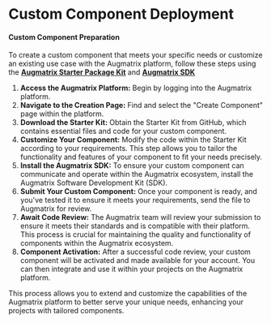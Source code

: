 # Custom Component Deployment

#### Custom Component Preparation&#x20;

To create a custom component that meets your specific needs or customize an existing use case with the Augmatrix platform, follow these steps using the [**Augmatrix Starter Package Kit**](https://github.com/Augmatrix-ai/starter.block) and [**Augmatrix SDK**](https://github.com/Augmatrix-ai/augmatrixOS)

1. **Access the Augmatrix Platform:** Begin by logging into the Augmatrix platform.
2. **Navigate to the Creation Page:** Find and select the "Create Component" page within the platform.
3. **Download the Starter Kit:** Obtain the Starter Kit from GitHub, which contains essential files and code for your custom component.
4. **Customize Your Component:** Modify the code within the Starter Kit according to your requirements. This step allows you to tailor the functionality and features of your component to fit your needs precisely.
5. **Install the Augmatrix SDK:** To ensure your custom component can communicate and operate within the Augmatrix ecosystem, install the Augmatrix Software Development Kit (SDK).
6. **Submit Your Custom Component:** Once your component is ready, and you've tested it to ensure it meets your requirements, send the file to Augmatrix for review.
7. **Await Code Review:** The Augmatrix team will review your submission to ensure it meets their standards and is compatible with their platform. This process is crucial for maintaining the quality and functionality of components within the Augmatrix ecosystem.
8. **Component Activation:** After a successful code review, your custom component will be activated and made available for your account. You can then integrate and use it within your projects on the Augmatrix platform.

This process allows you to extend and customize the capabilities of the Augmatrix platform to better serve your unique needs, enhancing your projects with tailored components.
